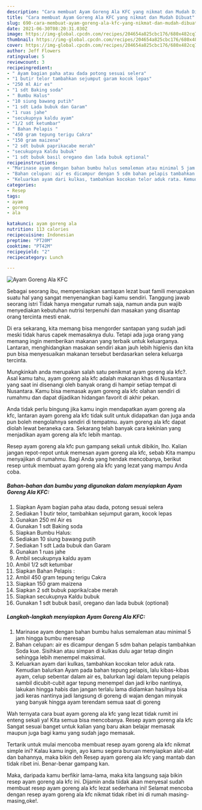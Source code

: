 ```yaml
---
description: "Cara membuat Ayam Goreng Ala KFC yang nikmat dan Mudah Dibuat"
title: "Cara membuat Ayam Goreng Ala KFC yang nikmat dan Mudah Dibuat"
slug: 690-cara-membuat-ayam-goreng-ala-kfc-yang-nikmat-dan-mudah-dibuat
date: 2021-06-30T08:20:31.030Z
image: https://img-global.cpcdn.com/recipes/204654a825cbc176/680x482cq70/ayam-goreng-ala-kfc-foto-resep-utama.jpg
thumbnail: https://img-global.cpcdn.com/recipes/204654a825cbc176/680x482cq70/ayam-goreng-ala-kfc-foto-resep-utama.jpg
cover: https://img-global.cpcdn.com/recipes/204654a825cbc176/680x482cq70/ayam-goreng-ala-kfc-foto-resep-utama.jpg
author: Jeff Flowers
ratingvalue: 5
reviewcount: 3
recipeingredient:
- " Ayam bagian paha atau dada potong sesuai selera"
- "1 butir telor tambahkan sejumput garam kocok lepas"
- "250 ml Air es"
- "1 sdt Baking soda"
- " Bumbu Halus"
- "10 siung bawang putih"
- "1 sdt Lada bubuk dan Garam"
- "1 ruas jahe"
- "secukupnya kaldu ayam"
- "1/2 sdt ketumbar"
- " Bahan Pelapis "
- "450 gram tepung terigu Cakra"
- "150 gram maizena"
- "2 sdt bubuk paprikacabe merah"
- "secukupnya Kaldu bubuk"
- "1 sdt bubuk basil oregano dan lada bubuk optional"
recipeinstructions:
- "Marinase ayam dengan bahan bumbu halus semaleman atau minimal 5 jam hingga bumbu meresap"
- "Bahan celupan: air es dicampur dengan 5 sdm bahan pelapis tambahkan Soda kue. Sisihkan atau simpan di kulkas dulu agar tetap dingin sehingga lebih menempel maksimal."
- "Keluarkan ayam dari kulkas, tambahkan kocokan telor aduk rata. Kemudian balurkan Ayam pada bahan tepung pelapis, lalu kibas-kibas ayam, celup sebentar dalam air es, balurkan lagi dalam tepung pelapis sambil dicubit-cubit agar tepung menempel dan jadi kribo nantinya, lakukan hingga habis dan jangan terlalu lama didiamkan hasilnya bisa jadi keras nantinya jadi langsung di goreng di wajan dengan minyak yang banyak hingga ayam terendam semua saat di goreng"
categories:
- Resep
tags:
- ayam
- goreng
- ala

katakunci: ayam goreng ala 
nutrition: 113 calories
recipecuisine: Indonesian
preptime: "PT20M"
cooktime: "PT42M"
recipeyield: "2"
recipecategory: Lunch

---
```



![Ayam Goreng Ala KFC](https://img-global.cpcdn.com/recipes/204654a825cbc176/680x482cq70/ayam-goreng-ala-kfc-foto-resep-utama.jpg)

Sebagai seorang ibu, mempersiapkan santapan lezat buat famili merupakan suatu hal yang sangat menyenangkan bagi kamu sendiri. Tanggung jawab seorang istri Tidak hanya mengatur rumah saja, namun anda pun wajib menyediakan kebutuhan nutrisi terpenuhi dan masakan yang disantap orang tercinta mesti enak.

Di era  sekarang, kita memang bisa mengorder santapan yang sudah jadi meski tidak harus capek memasaknya dulu. Tetapi ada juga orang yang memang ingin memberikan makanan yang terbaik untuk keluarganya. Lantaran, menghidangkan masakan sendiri akan jauh lebih higienis dan kita pun bisa menyesuaikan makanan tersebut berdasarkan selera keluarga tercinta. 



Mungkinkah anda merupakan salah satu penikmat ayam goreng ala kfc?. Asal kamu tahu, ayam goreng ala kfc adalah makanan khas di Nusantara yang saat ini disenangi oleh banyak orang di hampir setiap tempat di Nusantara. Kamu bisa memasak ayam goreng ala kfc olahan sendiri di rumahmu dan dapat dijadikan hidangan favorit di akhir pekan.

Anda tidak perlu bingung jika kamu ingin mendapatkan ayam goreng ala kfc, lantaran ayam goreng ala kfc tidak sulit untuk didapatkan dan juga anda pun boleh mengolahnya sendiri di tempatmu. ayam goreng ala kfc dapat diolah lewat beraneka cara. Sekarang telah banyak cara kekinian yang menjadikan ayam goreng ala kfc lebih mantap.

Resep ayam goreng ala kfc pun gampang sekali untuk dibikin, lho. Kalian jangan repot-repot untuk memesan ayam goreng ala kfc, sebab Kita mampu menyajikan di rumahmu. Bagi Anda yang hendak mencobanya, berikut resep untuk membuat ayam goreng ala kfc yang lezat yang mampu Anda coba.

<!--inarticleads1-->

##### Bahan-bahan dan bumbu yang digunakan dalam menyiapkan Ayam Goreng Ala KFC:

1. Siapkan  Ayam bagian paha atau dada, potong sesuai selera
1. Sediakan 1 butir telor, tambahkan sejumput garam, kocok lepas
1. Gunakan 250 ml Air es
1. Gunakan 1 sdt Baking soda
1. Siapkan  Bumbu Halus:
1. Sediakan 10 siung bawang putih
1. Sediakan 1 sdt Lada bubuk dan Garam
1. Gunakan 1 ruas jahe
1. Ambil secukupnya kaldu ayam
1. Ambil 1/2 sdt ketumbar
1. Siapkan  Bahan Pelapis :
1. Ambil 450 gram tepung terigu Cakra
1. Siapkan 150 gram maizena
1. Siapkan 2 sdt bubuk paprika/cabe merah
1. Siapkan secukupnya Kaldu bubuk
1. Gunakan 1 sdt bubuk basil, oregano dan lada bubuk (optional)




<!--inarticleads2-->

##### Langkah-langkah menyiapkan Ayam Goreng Ala KFC:

1. Marinase ayam dengan bahan bumbu halus semaleman atau minimal 5 jam hingga bumbu meresap
1. Bahan celupan: air es dicampur dengan 5 sdm bahan pelapis tambahkan Soda kue. Sisihkan atau simpan di kulkas dulu agar tetap dingin sehingga lebih menempel maksimal.
1. Keluarkan ayam dari kulkas, tambahkan kocokan telor aduk rata. Kemudian balurkan Ayam pada bahan tepung pelapis, lalu kibas-kibas ayam, celup sebentar dalam air es, balurkan lagi dalam tepung pelapis sambil dicubit-cubit agar tepung menempel dan jadi kribo nantinya, lakukan hingga habis dan jangan terlalu lama didiamkan hasilnya bisa jadi keras nantinya jadi langsung di goreng di wajan dengan minyak yang banyak hingga ayam terendam semua saat di goreng




Wah ternyata cara buat ayam goreng ala kfc yang lezat tidak rumit ini enteng sekali ya! Kita semua bisa mencobanya. Resep ayam goreng ala kfc Sangat sesuai banget untuk kalian yang baru akan belajar memasak maupun juga bagi kamu yang sudah jago memasak.

Tertarik untuk mulai mencoba membuat resep ayam goreng ala kfc nikmat simple ini? Kalau kamu ingin, ayo kamu segera buruan menyiapkan alat-alat dan bahannya, maka bikin deh Resep ayam goreng ala kfc yang mantab dan tidak ribet ini. Benar-benar gampang kan. 

Maka, daripada kamu berfikir lama-lama, maka kita langsung saja bikin resep ayam goreng ala kfc ini. Dijamin anda tiidak akan menyesal sudah membuat resep ayam goreng ala kfc lezat sederhana ini! Selamat mencoba dengan resep ayam goreng ala kfc nikmat tidak ribet ini di rumah masing-masing,oke!.

